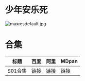 # 少年安乐死

![maxresdefault.jpg](/banner/teenageeuthanasia.jpg)

# 合集

| 标题 | 百度 | 阿里 | MDpan |
| --- | --- | --- | --- |
| S01合集 | [链接](https://pan.baidu.com/s/1IWGHSyGC9Qj4djv-an8KJA?pwd=bncj) | [链接](https://www.aliyundrive.com/s/wMPje15PCeU) | [链接](https://mdpan.tk/%E5%B0%91%E5%B9%B4%E5%AE%89%E4%B9%90%E6%AD%BB) |